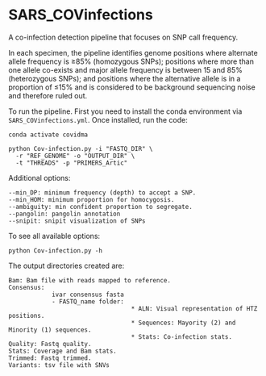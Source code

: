 # SARS_COVinfections

A co-infection detection pipeline that focuses on SNP call frequency. 

In each specimen, the pipeline identifies genome positions where alternate allele frequency is ≥85% (homozygous SNPs); positions where more than one allele co-exists and major allele frequency is between 15 and 85% (heterozygous SNPs); and positions where the alternative allele is in a proportion of ≤15% and is considered to be background sequencing noise and therefore ruled out.

To run the pipeline. First you need to install the conda environment via `SARS_COVinfections.yml`. Once installed, run the code:

```{bash, eval=FALSE}
conda activate covidma

python Cov-infection.py -i "FASTQ_DIR" \
  -r "REF_GENOME" -o "OUTPUT_DIR" \
  -t "THREADS" -p "PRIMERS_Artic"
```

Additional options:

```
--min_DP: minimum frequency (depth) to accept a SNP.
--min_HOM: minimum proportion for homocygosis.
--ambiguity: min confident proportion to segregate.
--pangolin: pangolin annotation
--snipit: snipit visualization of SNPs
```
To see all available options:

```
python Cov-infection.py -h
```

The output directories created are:

```
Bam: Bam file with reads mapped to reference.
Consensus: 
            ivar consensus fasta
            - FASTQ_name folder: 
                                  * ALN: Visual representation of HTZ positions.
                                  * Sequences: Mayority (2) and Minority (1) sequences.
                                  * Stats: Co-infection stats.
Quality: Fastq quality.
Stats: Coverage and Bam stats.
Trimmed: Fastq trimmed.
Variants: tsv file with SNVs
```
